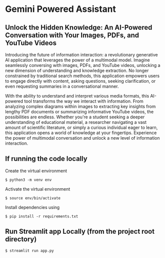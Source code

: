 # Gemini Powered Assistant
## Unlock the Hidden Knowledge: An AI-Powered Conversation with Your Images, PDFs, and YouTube Videos

Introducing the future of information interaction: a revolutionary generative AI application that leverages the power of a multimodal model. Imagine seamlessly conversing with images, PDFs, and YouTube videos, unlocking a new dimension of understanding and knowledge extraction. No longer constrained by traditional search methods, this application empowers users to engage directly with content, asking questions, seeking clarification, or even requesting summaries in a conversational manner.

With the ability to understand and interpret various media formats, this AI-powered tool transforms the way we interact with information. From analyzing complex diagrams within images to extracting key insights from lengthy PDF documents or summarizing informative YouTube videos, the possibilities are endless. Whether you're a student seeking a deeper understanding of educational material, a researcher navigating a vast amount of scientific literature, or simply a curious individual eager to learn, this application opens a world of knowledge at your fingertips. Experience the power of multimodal conversation and unlock a new level of information interaction.

## If running the code locally

Create the virtual environment
```
$ python3 -m venv env
```
Activate the virtual environment
```
$ source env/bin/activate
```
Install dependencies using
```
$ pip install -r requirements.txt
```

## Run Streamlit app Locally (from the project root directory)

```
$ streamlit run app.py
```
